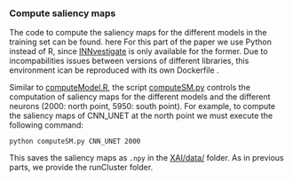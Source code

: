 ### Compute saliency maps
The code to compute the saliency maps for the different models in the training set can be found. here For this part of the paper we use Python instead of R, since [INNvestigate](https://github.com/albermax/innvestigate) is only available for the former. Due to incompabilities issues between versions of different libraries, this environment ican be reproduced with its own Dockerfile []().

Similar to [computeModel.R](), the script [computeSM.py]() controls the computation of saliency maps for the different models and the different neurons (2000: north point, 5950: south point). For example, to compute the saliency maps of CNN_UNET at the north point we must execute the following command:

```
python computeSM.py CNN_UNET 2000
```

This saves the saliency maps as `.npy` in the [XAI/data/]() folder. As in previous parts, we provide the runCluster folder.